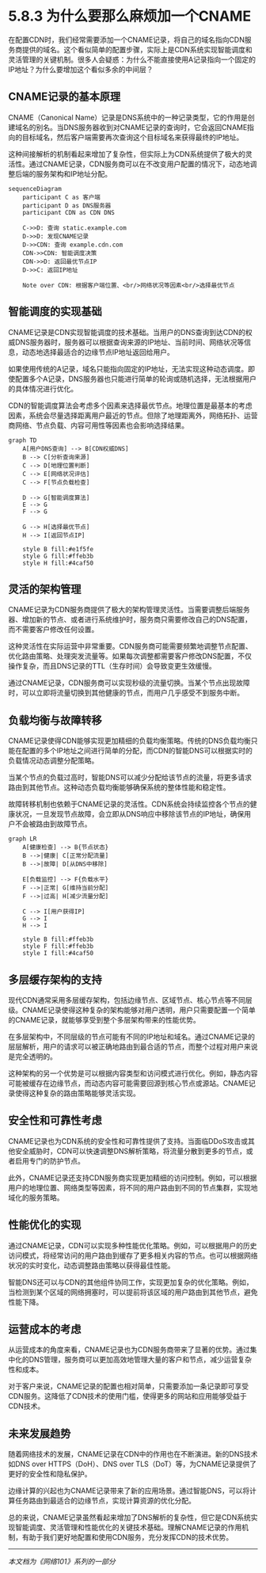 # 5.8.3 为什么要那么麻烦加一个CNAME

在配置CDN时，我们经常需要添加一个CNAME记录，将自己的域名指向CDN服务商提供的域名。这个看似简单的配置步骤，实际上是CDN系统实现智能调度和灵活管理的关键机制。很多人会疑惑：为什么不能直接使用A记录指向一个固定的IP地址？为什么要增加这个看似多余的中间层？

## CNAME记录的基本原理

CNAME（Canonical Name）记录是DNS系统中的一种记录类型，它的作用是创建域名的别名。当DNS服务器收到对CNAME记录的查询时，它会返回CNAME指向的目标域名，然后客户端需要再次查询这个目标域名来获得最终的IP地址。

这种间接解析的机制看起来增加了复杂性，但实际上为CDN系统提供了极大的灵活性。通过CNAME记录，CDN服务商可以在不改变用户配置的情况下，动态地调整后端的服务架构和IP地址分配。

```mermaid
sequenceDiagram
    participant C as 客户端
    participant D as DNS服务器
    participant CDN as CDN DNS
    
    C->>D: 查询 static.example.com
    D->>D: 发现CNAME记录
    D->>CDN: 查询 example.cdn.com
    CDN->>CDN: 智能调度决策
    CDN->>D: 返回最优节点IP
    D->>C: 返回IP地址
    
    Note over CDN: 根据客户端位置、<br/>网络状况等因素<br/>选择最优节点
```

## 智能调度的实现基础

CNAME记录是CDN实现智能调度的技术基础。当用户的DNS查询到达CDN的权威DNS服务器时，服务器可以根据查询来源的IP地址、当前时间、网络状况等信息，动态地选择最适合的边缘节点IP地址返回给用户。

如果使用传统的A记录，域名只能指向固定的IP地址，无法实现这种动态调度。即使配置多个A记录，DNS服务器也只能进行简单的轮询或随机选择，无法根据用户的具体情况进行优化。

CDN的智能调度算法会考虑多个因素来选择最优节点。地理位置是最基本的考虑因素，系统会尽量选择距离用户最近的节点。但除了地理距离外，网络拓扑、运营商网络、节点负载、内容可用性等因素也会影响选择结果。

```mermaid
graph TD
    A[用户DNS查询] --> B[CDN权威DNS]
    B --> C[分析查询来源]
    C --> D[地理位置判断]
    C --> E[网络状况评估]
    C --> F[节点负载检查]
    
    D --> G[智能调度算法]
    E --> G
    F --> G
    
    G --> H[选择最优节点]
    H --> I[返回节点IP]
    
    style B fill:#e1f5fe
    style G fill:#ffeb3b
    style H fill:#4caf50
```

## 灵活的架构管理

CNAME记录为CDN服务商提供了极大的架构管理灵活性。当需要调整后端服务器、增加新的节点、或者进行系统维护时，服务商只需要修改自己的DNS配置，而不需要客户修改任何设置。

这种灵活性在实际运营中非常重要。CDN服务商可能需要频繁地调整节点配置、优化路由策略、处理突发流量等。如果每次调整都需要客户修改DNS配置，不仅操作复杂，而且DNS记录的TTL（生存时间）会导致变更生效缓慢。

通过CNAME记录，CDN服务商可以实现秒级的流量切换。当某个节点出现故障时，可以立即将流量切换到其他健康的节点，而用户几乎感受不到服务中断。

## 负载均衡与故障转移

CNAME记录使得CDN能够实现更加精细的负载均衡策略。传统的DNS负载均衡只能在配置的多个IP地址之间进行简单的分配，而CDN的智能DNS可以根据实时的负载情况动态调整分配策略。

当某个节点的负载过高时，智能DNS可以减少分配给该节点的流量，将更多请求路由到其他节点。这种动态负载均衡能够确保系统的整体性能和稳定性。

故障转移机制也依赖于CNAME记录的灵活性。CDN系统会持续监控各个节点的健康状况，一旦发现节点故障，会立即从DNS响应中移除该节点的IP地址，确保用户不会被路由到故障节点。

```mermaid
graph LR
    A[健康检查] --> B{节点状态}
    B -->|健康| C[正常分配流量]
    B -->|故障| D[从DNS中移除]
    
    E[负载监控] --> F{负载水平}
    F -->|正常| G[维持当前分配]
    F -->|过高| H[减少流量分配]
    
    C --> I[用户获得IP]
    G --> I
    H --> I
    
    style B fill:#ffeb3b
    style F fill:#ffeb3b
    style I fill:#4caf50
```

## 多层缓存架构的支持

现代CDN通常采用多层缓存架构，包括边缘节点、区域节点、核心节点等不同层级。CNAME记录使得这种复杂的架构能够对用户透明，用户只需要配置一个简单的CNAME记录，就能够享受到整个多层架构带来的性能优势。

在多层架构中，不同层级的节点可能有不同的IP地址和域名。通过CNAME记录的层层解析，用户的请求可以被正确地路由到最合适的节点，而整个过程对用户来说是完全透明的。

这种架构的另一个优势是可以根据内容类型和访问模式进行优化。例如，静态内容可能被缓存在边缘节点，而动态内容可能需要回源到核心节点或源站。CNAME记录使得这种复杂的路由策略能够灵活实现。

## 安全性和可靠性考虑

CNAME记录也为CDN系统的安全性和可靠性提供了支持。当面临DDoS攻击或其他安全威胁时，CDN可以快速调整DNS解析策略，将流量分散到更多的节点，或者启用专门的防护节点。

此外，CNAME记录还支持CDN服务商实现更加精细的访问控制。例如，可以根据用户的地理位置、网络类型等因素，将不同的用户路由到不同的节点集群，实现地域化的服务策略。

## 性能优化的实现

通过CNAME记录，CDN可以实现多种性能优化策略。例如，可以根据用户的历史访问模式，将经常访问的用户路由到缓存了更多相关内容的节点。也可以根据网络状况的实时变化，动态调整路由策略以获得最佳性能。

智能DNS还可以与CDN的其他组件协同工作，实现更加复杂的优化策略。例如，当检测到某个区域的网络拥塞时，可以提前将该区域的用户路由到其他节点，避免性能下降。

## 运营成本的考虑

从运营成本的角度来看，CNAME记录也为CDN服务商带来了显著的优势。通过集中化的DNS管理，服务商可以更加高效地管理大量的客户和节点，减少运营复杂性和成本。

对于客户来说，CNAME记录的配置也相对简单，只需要添加一条记录即可享受CDN服务。这降低了CDN技术的使用门槛，使得更多的网站和应用能够受益于CDN技术。

## 未来发展趋势

随着网络技术的发展，CNAME记录在CDN中的作用也在不断演进。新的DNS技术如DNS over HTTPS（DoH）、DNS over TLS（DoT）等，为CNAME记录提供了更好的安全性和隐私保护。

边缘计算的兴起也为CNAME记录带来了新的应用场景。通过智能DNS，可以将计算任务路由到最适合的边缘节点，实现计算资源的优化分配。

总的来说，CNAME记录虽然看起来增加了DNS解析的复杂性，但它是CDN系统实现智能调度、灵活管理和性能优化的关键技术基础。理解CNAME记录的作用机制，有助于我们更好地配置和使用CDN服务，充分发挥CDN的技术优势。

---

*本文档为《网络101》系列的一部分*
